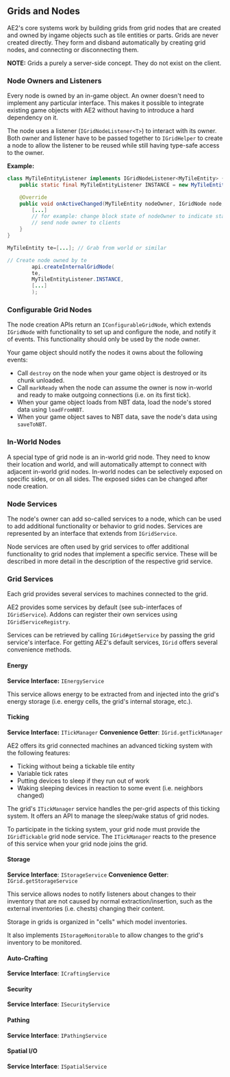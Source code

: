 ## Grids and Nodes

AE2's core systems work by building grids from grid nodes that are created and owned by ingame objects such as tile
entities or parts. Grids are never created directly. They form and disband automatically by creating grid nodes, and
connecting or disconnecting them.

**NOTE:** Grids a purely a server-side concept. They do not exist on the client.

### Node Owners and Listeners

Every node is owned by an in-game object. An owner doesn't need to implement any particular interface. This makes it
possible to integrate existing game objects with AE2 without having to introduce a hard dependency on it.

The node uses a listener (`IGridNodeListener<T>`) to interact with its owner. Both owner and listener have to be passed
together to `IGridHelper` to create a node to allow the listener to be reused while still having type-safe access to the
owner.

**Example:**

```java
class MyTileEntityListener implements IGridNodeListener<MyTileEntity> {
    public static final MyTileEntityListener INSTANCE = new MyTileEntityListener();

    @Override
    public void onActiveChanged(MyTileEntity nodeOwner, IGridNode node, ActiveChangeReason reason) {
        [...]
        // for example: change block state of nodeOwner to indicate state
        // send node owner to clients
    }
}
```

```java
MyTileEntity te=[...]; // Grab from world or similar

// Create node owned by te
        api.createInternalGridNode(
        te,
        MyTileEntityListener.INSTANCE,
        [...]
        );
```

### Configurable Grid Nodes

The node creation APIs return an `IConfigurableGridNode`, which extends `IGridNode`
with functionality to set up and configure the node, and notify it of events. This functionality should only be used by
the node owner.

Your game object should notify the nodes it owns about the following events:

- Call `destroy` on the node when your game object is destroyed or its chunk unloaded. 
- Call `markReady` when the node can assume the owner is now in-world and ready to make
  outgoing connections (i.e. on its first tick).
- When your game object loads from NBT data, load the node's stored data using `loadFromNBT`.
- When your game object saves to NBT data, save the node's data using `saveToNBT`.

### In-World Nodes

A special type of grid node is an in-world grid node. They need to know their location and world, and will automatically
attempt to connect with adjacent in-world grid nodes. In-world nodes can be selectively exposed on specific sides, or on
all sides. The exposed sides can be changed after node creation.

### Node Services

The node's owner can add so-called services to a node, which can be used to add additional functionality or behavior to
grid nodes. Services are represented by an interface that extends from `IGridService`.

Node services are often used by grid services to offer additional functionality to grid nodes that implement a specific
service. These will be described in more detail in the description of the respective grid service.

### Grid Services

Each grid provides several services to machines connected to the grid.

AE2 provides some services by default (see sub-interfaces of `IGridService`). Addons can register their own services
using `IGridServiceRegistry`.

Services can be retrieved by calling `IGrid#getService` by passing the grid service's interface. For getting AE2's
default services, `IGrid` offers several convenience methods.

#### Energy

**Service Interface:** `IEnergyService`

This service allows energy to be extracted from and injected into the grid's energy storage (i.e. energy cells, the
grid's internal storage, etc.).

#### Ticking

**Service Interface:** `ITickManager`
**Convenience Getter**: `IGrid.getTickManager`

AE2 offers its grid connected machines an advanced ticking system with the following features:

* Ticking without being a tickable tile entity
* Variable tick rates
* Putting devices to sleep if they run out of work
* Waking sleeping devices in reaction to some event (i.e. neighbors changed)

The grid's `ITickManager` service handles the per-grid aspects of this ticking system. It offers an API to manage the
sleep/wake status of grid nodes.

To participate in the ticking system, your grid node must provide the `IGridTickable`
grid node service. The `ITickManager` reacts to the presence of this service when your grid node joins the grid.

#### Storage

**Service Interface**: `IStorageService`
**Convenience Getter**: `IGrid.getStorageService`

This service allows nodes to notify listeners about changes to their inventory that are not caused by normal
extraction/insertion, such as the external inventories (i.e. chests) changing their content.

Storage in grids is organized in "cells" which model inventories.

It also implements `IStorageMonitorable` to allow changes to the grid's inventory to be monitored.

#### Auto-Crafting

**Service Interface**: `ICraftingService`

#### Security

**Service Interface**: `ISecurityService`

#### Pathing

**Service Interface**: `IPathingService`

#### Spatial I/O

**Service Interface**: `ISpatialService`


